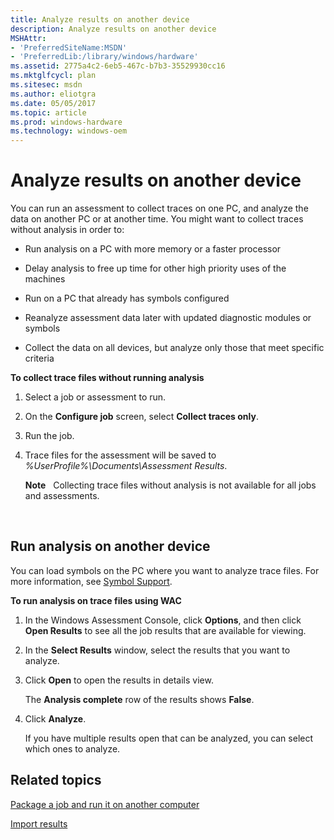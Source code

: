 ```yaml
---
title: Analyze results on another device
description: Analyze results on another device
MSHAttr:
- 'PreferredSiteName:MSDN'
- 'PreferredLib:/library/windows/hardware'
ms.assetid: 2775a4c2-6eb5-467c-b7b3-35529930cc16
ms.mktglfcycl: plan
ms.sitesec: msdn
ms.author: eliotgra
ms.date: 05/05/2017
ms.topic: article
ms.prod: windows-hardware
ms.technology: windows-oem
---
```


# Analyze results on another device


You can run an assessment to collect traces on one PC, and analyze the data on another PC or at another time. You might want to collect traces without analysis in order to:

-   Run analysis on a PC with more memory or a faster processor

-   Delay analysis to free up time for other high priority uses of the machines

-   Run on a PC that already has symbols configured

-   Reanalyze assessment data later with updated diagnostic modules or symbols

-   Collect the data on all devices, but analyze only those that meet specific criteria

**To collect trace files without running analysis**

1.  Select a job or assessment to run.

2.  On the **Configure job** screen, select **Collect traces only**.

3.  Run the job.

4.  Trace files for the assessment will be saved to *%UserProfile%\\Documents\\Assessment Results*.

    **Note**  
    Collecting trace files without analysis is not available for all jobs and assessments.

     

## Run analysis on another device


You can load symbols on the PC where you want to analyze trace files. For more information, see [Symbol Support](../wpt/symbol-support.md).

**To run analysis on trace files using WAC**

1.  In the Windows Assessment Console, click **Options**, and then click **Open Results** to see all the job results that are available for viewing.

2.  In the **Select Results** window, select the results that you want to analyze.

3.  Click **Open** to open the results in details view.

    The **Analysis complete** row of the results shows **False**.

4.  Click **Analyze**.

    If you have multiple results open that can be analyzed, you can select which ones to analyze.

## Related topics


[Package a job and run it on another computer](package-a-job-and-run-it-on-another-computer.md)

[Import results](import-results.md)

 

 








